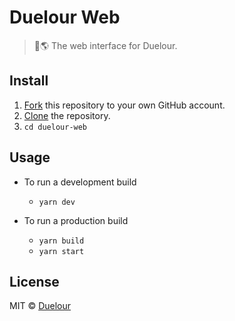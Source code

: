 # Duelour Web

> 👊🌎 The web interface for Duelour.

## Install

1. [Fork](https://help.github.com/articles/fork-a-repo/) this repository to your own GitHub account.
2. [Clone](https://help.github.com/articles/cloning-a-repository/) the repository.
3. `cd duelour-web`

## Usage

- To run a development build
  - `yarn dev`

- To run a production build
  - `yarn build`
  - `yarn start`

## License

MIT © [Duelour](https://duelour.io)
